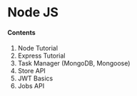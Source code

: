 # Node JS

#### Contents

1. Node Tutorial
2. Express Tutorial
3. Task Manager (MongoDB, Mongoose)
4. Store API
5. JWT Basics
6. Jobs API

